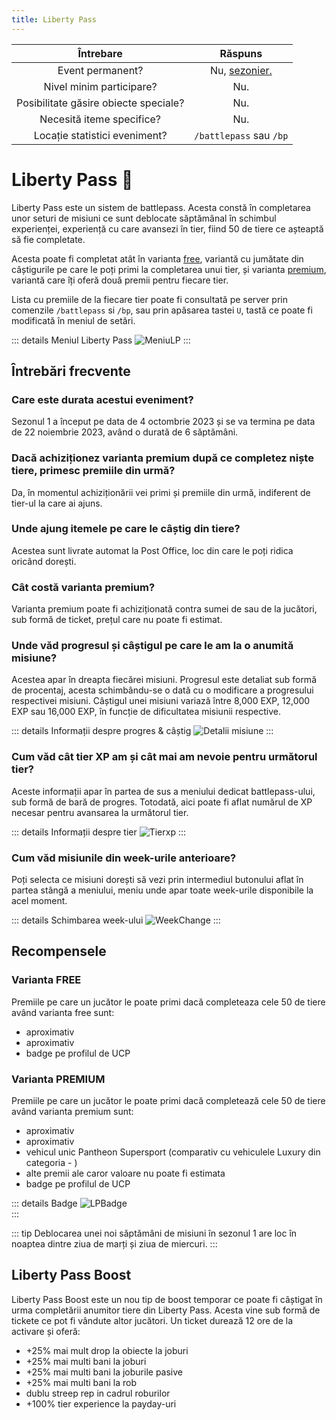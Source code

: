 ```yaml
---
title: Liberty Pass
---
```


| Întrebare | Răspuns |
| :-----------: | :-----------: |
| Event permanent? | Nu, [sezonier.](./index.md#evenimentele-se-impart-in-3-categorii) |
| Nivel minim participare? | Nu. |
| Posibilitate găsire obiecte speciale? | Nu. |
| Necesită iteme specifice? | Nu. |
| Locație statistici eveniment? | `/battlepass` sau `/bp` |

# Liberty Pass 🎫

Liberty Pass este un sistem de battlepass. Acesta constă în completarea unor seturi de misiuni ce sunt deblocate săptămânal în schimbul experienței, experiență cu care avansezi în tier, fiind 50 de tiere ce așteaptă să fie completate. 

Acesta poate fi completat atât în varianta [free](#varianta-free), variantă cu jumătate din câștigurile pe care le poți primi la completarea unui tier, și varianta [premium](#varianta-premium), variantă care îți oferă două premii pentru fiecare tier. 

Lista cu premiile de la fiecare tier poate fi consultată pe server prin comenzile `/battlepass` si `/bp`, sau prin apăsarea tastei `U`, tastă ce poate fi modificată în meniul de setări.

::: details Meniul Liberty Pass
<Image src="https://i.imgur.com/0fCLYv3.png" alt="MeniuLP" />
:::

## Întrebări frecvente

### Care este durata acestui eveniment?
Sezonul 1 a început pe data de 4 octombrie 2023 și se va termina pe data de 22 noiembrie 2023, având o durată de 6 săptămâni.

### Dacă achiziționez varianta premium după ce completez niște tiere, primesc premiile din urmă?
Da, în momentul achiziționării vei primi și premiile din urmă, indiferent de tier-ul la care ai ajuns.

### Unde ajung itemele pe care le câștig din tiere?
Acestea sunt livrate automat la Post Office, loc din care le poți ridica oricând dorești.

### Cât costă varianta premium?
Varianta premium poate fi achiziționată contra sumei de <Gold :amount='10000'/> sau de la jucători, sub formă de ticket, prețul care nu poate fi estimat.

### Unde văd progresul și câștigul pe care le am la o anumită misiune? 

Acestea apar în dreapta fiecărei misiuni. Progresul este detaliat sub formă de procentaj, acesta schimbându-se o dată cu o modificare a progresului respectivei misiuni. Câștigul unei misiuni variază între 8,000 EXP, 12,000 EXP sau 16,000 EXP, în funcție de dificultatea misiunii respective.

::: details Informații despre progres & câștig
<Image src="https://i.imgur.com/xsccp7t.png" alt="Detalii misiune" /> 
:::

### Cum văd cât tier XP am și cât mai am nevoie pentru următorul tier?
Aceste informații apar în partea de sus a meniului dedicat battlepass-ului, sub formă de bară de progres. Totodată, aici poate fi aflat numărul de XP necesar pentru avansarea la următorul tier.

::: details Informații despre tier
<Image src="https://i.imgur.com/80xzB2E.png" alt="Tierxp"/>
:::

### Cum văd misiunile din week-urile anterioare?
Poți selecta ce misiuni dorești să vezi prin intermediul butonului aflat în partea stângă a meniului, meniu unde apar toate week-urile disponibile la acel moment.

::: details Schimbarea week-ului
<Image src="https://i.imgur.com/7ei6ijM.gif" alt="WeekChange"/>
:::

## Recompensele

### Varianta FREE
Premiile pe care un jucător le poate primi dacă completeaza cele 50 de tiere având varianta free sunt:
 - aproximativ <Gold :amount='7_000'/>
 - aproximativ <Dinero :amount="100_000" />
 - badge pe profilul de UCP 

### Varianta PREMIUM
Premiile pe care un jucător le poate primi dacă completează cele 50 de tiere având varianta premium sunt:
 - aproximativ <Gold :amount='35_000'/>
 - aproximativ <Dinero :amount="400_000" />
 - vehicul unic Pantheon Supersport (comparativ cu vehiculele Luxury din categoria <Dinero :amount="600_000" /> - <Dinero :amount="800_000" />)
 - alte premii ale caror valoare nu poate fi estimata
 - badge pe profilul de UCP  

 ::: details Badge
<Image src="https://i.imgur.com/TGFt4Yd.png" alt="LPBadge" />  
:::

::: tip
Deblocarea unei noi săptămâni de misiuni în sezonul 1 are loc în noaptea dintre ziua de marți și ziua de miercuri.
:::

## Liberty Pass Boost

Liberty Pass Boost este un nou tip de boost temporar ce poate fi câștigat în urma completării anumitor tiere din Liberty Pass. Acesta vine sub formă de tickete ce pot fi vândute altor jucători. Un ticket durează 12 ore de la activare și oferă:

 - +25% mai mult drop la obiecte la joburi
 - +25% mai multi bani la joburi
 - +25% mai multi bani la joburile pasive
 - +25% mai multi bani la rob
 - dublu streep rep in cadrul roburilor
 - +100% tier experience la payday-uri
